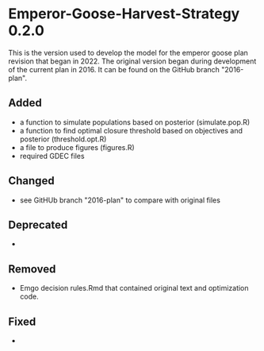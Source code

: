 
# Emperor-Goose-Harvest-Strategy 0.2.0

This is the version used to develop the model for the emperor goose plan revision that began in 2022.  The original version began during development of the current plan in 2016. It can be found on the GitHub branch "2016-plan". 

## Added

-   a function to simulate populations based on posterior (simulate.pop.R)
-   a function to find optimal closure threshold based on objectives and posterior (threshold.opt.R)
-   a file to produce figures (figures.R)
-   required GDEC files

## Changed

-   see GitHUb branch "2016-plan" to compare with original files 

## Deprecated

-   

## Removed

-   Emgo decision rules.Rmd that contained original text and optimization code. 

## Fixed

-   
